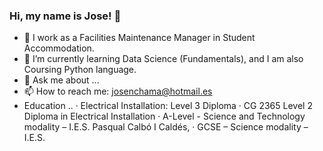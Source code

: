 ### Hi, my name  is Jose! 👋


- 🔭 I work as a Facilities Maintenance Manager in Student Accommodation.
- 🌱 I’m currently learning Data Science (Fundamentals), and I am also  Coursing Python language.
- 💬 Ask me about ...
- 📫 How to reach me: josenchama@hotmail.es 
-   Education ..
· Electrical Installation: Level 3 Diploma
· CG 2365 Level 2 Diploma in
Electrical Installation 
· A-Level - Science and Technology
modality – I.E.S. Pasqual Calbó I Caldés, 
· GCSE – Science modality – I.E.S.

